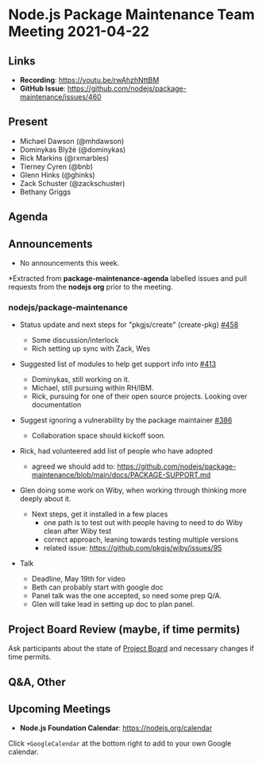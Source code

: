 # Node.js  Package Maintenance Team Meeting 2021-04-22

## Links

* **Recording**: <https://youtu.be/rwAhzhNttBM>  
* **GitHub Issue**: <https://github.com/nodejs/package-maintenance/issues/460>

## Present

* Michael Dawson (@mhdawson)
* Dominykas Blyžė (@dominykas)
* Rick Markins (@rxmarbles)
* Tierney Cyren (@bnb)
* Glenn Hinks (@ghinks)
* Zack Schuster (@zackschuster)
* Bethany Griggs

## Agenda

## Announcements

* No announcements this week.

*Extracted from **package-maintenance-agenda** labelled issues and pull requests from the **nodejs org** prior to the meeting.

### nodejs/package-maintenance

* Status update and next steps for "pkgjs/create" (create-pkg) [#458](https://github.com/nodejs/package-maintenance/issues/458)
  * Some discussion/interlock
  * Rich setting up sync with Zack, Wes

* Suggested list of modules to help get support info into [#413](https://github.com/nodejs/package-maintenance/issues/413)
  * Dominykas, still working on it.
  * Michael, still pursuing within RH/IBM.
  * Rick, pursuing for one of their open source projects. Looking over documentation

* Suggest ignoring a vulnerability by the package maintainer [#386](https://github.com/nodejs/package-maintenance/issues/386)
  * Collaboration space should kickoff soon.

* Rick, had volunteered add list of people who have adopted
  * agreed we should add to: 
    <https://github.com/nodejs/package-maintenance/blob/main/docs/PACKAGE-SUPPORT.md>

* Glen doing some work on Wiby, when working through thinking more deeply about it.  
  * Next steps, get it installed in a few places
    * one path is to test out with people having to need to do Wiby clean after Wiby test
    * correct approach, leaning towards testing multiple versions
    * related issue: <https://github.com/pkgjs/wiby/issues/95>

* Talk
  * Deadline, May 19th for video
  * Beth can probably start with google doc
  * Panel talk was the one accepted, so need some prep Q/A.  
  * Glen will take lead in setting up doc to plan panel.

## Project Board Review (maybe, if time permits)

Ask participants about the state of [Project Board](https://github.com/nodejs/package-maintenance/projects/1) and necessary changes if time permits.

## Q&A, Other

## Upcoming Meetings

* **Node.js Foundation Calendar**: <https://nodejs.org/calendar>

Click `+GoogleCalendar` at the bottom right to add to your own Google calendar.
